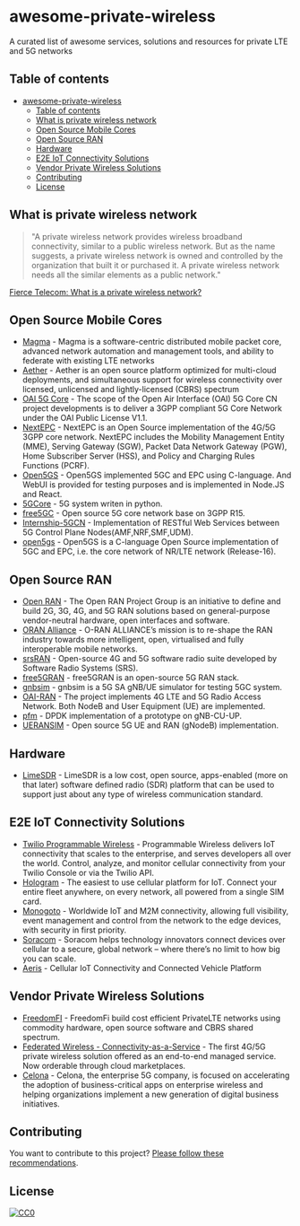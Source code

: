 # awesome-private-wireless
 A curated list of awesome services, solutions and resources for private LTE and 5G networks

## Table of contents

- [awesome-private-wireless](#awesome-private-wireless)
  - [Table of contents](#table-of-contents)
  - [What is private wireless network](#what-is-private-wireless-network)
  - [Open Source Mobile Cores](#open-source-mobile-cores)
  - [Open Source RAN](#open-source-ran)
  - [Hardware](#hardware)
  - [E2E IoT Connectivity Solutions](#e2e-iot-connectivity-solutions)
  - [Vendor Private Wireless Solutions](#vendor-private-wireless-solutions)
  - [Contributing](#contributing)
  - [License](#license)

## What is private wireless network

> "A private wireless network provides wireless broadband connectivity, similar to a public wireless network. But as the name suggests, a private wireless network is owned and controlled by the organization that built it or purchased it. A private wireless network needs all the similar elements as a public network."

[Fierce Telecom: What is a private wireless network?](https://www.fiercewireless.com/private-wireless/what-a-private-wireless-network#:~:text=A%20private%20wireless%20network%20provides,elements%20as%20a%20public%20network.)

## Open Source Mobile Cores

* [Magma](https://www.magmacore.org/) - Magma is a software-centric distributed mobile packet core, advanced network automation and management tools, and ability to federate with existing LTE networks
* [Aether](https://aetherproject.org/) - Aether is an open source platform optimized for multi-cloud deployments, and simultaneous support for wireless connectivity over licensed, unlicensed and lightly-licensed (CBRS) spectrum
* [OAI 5G Core](https://openairinterface.org/oai-5g-core-network-project/) - The scope of the Open Air Interface (OAI) 5G Core CN project developments is to deliver a 3GPP compliant 5G Core Network under the OAI Public License V1.1.
* [NextEPC](https://nextepc.com/) - NextEPC is an Open Source implementation of the 4G/5G 3GPP core network. NextEPC includes the Mobility Management Entity (MME), Serving Gateway (SGW), Packet Data Network Gateway (PGW), Home Subscriber Server (HSS), and Policy and Charging Rules Functions (PCRF).
* [Open5GS](https://open5gs.org/) - Open5GS implemented 5GC and EPC using C-language. And WebUI is provided for testing purposes and is implemented in Node.JS and React.
* [5GCore](https://github.com/dukl/5gCore) - 5G system writen in python.
* [free5GC](https://github.com/free5gc/free5gc) - Open source 5G core network base on 3GPP R15.
* [Internship-5GCN](https://github.com/bubblecounter/Internship-5GCN) - Implementation of RESTful Web Services between 5G Control Plane Nodes(AMF,NRF,SMF,UDM).
* [open5gs](https://github.com/open5gs/open5gs) - Open5GS is a C-language Open Source implementation of 5GC and EPC, i.e. the core network of NR/LTE network (Release-16).

## Open Source RAN

* [Open RAN](https://telecominfraproject.com/openran/) - The Open RAN Project Group is an initiative to define and build 2G, 3G, 4G, and 5G RAN solutions based on general-purpose vendor-neutral hardware, open interfaces and software.
* [ORAN Alliance](https://www.o-ran.org/about) - O-RAN ALLIANCE’s mission is to re-shape the RAN industry towards more intelligent, open, virtualised and fully interoperable mobile networks.
* [srsRAN](https://www.srsran.com/) - Open-source 4G and 5G software radio suite developed by Software Radio Systems (SRS).
* [free5GRAN](https://github.com/free5G/free5GRAN) - free5GRAN is an open-source 5G RAN stack.
* [gnbsim](https://github.com/hhorai/gnbsim) - gnbsim is a 5G SA gNB/UE simulator for testing 5GC system.
* [OAI-RAN](https://gitlab.eurecom.fr/oai/openairinterface5g/) - The project implements 4G LTE and 5G Radio Access Network. Both NodeB and User Equipment (UE) are implemented.
* [pfm](https://github.com/arv-sajeev/pfm) - DPDK implementation of a prototype on gNB-CU-UP.
* [UERANSIM](https://github.com/aligungr/UERANSIM) - Open source 5G UE and RAN (gNodeB) implementation. 

## Hardware

* [LimeSDR](https://limemicro.com/products/boards/limesdr/) - LimeSDR is a low cost, open source, apps-enabled (more on that later) software defined radio (SDR) platform that can be used to support just about any type of wireless communication standard.

## E2E IoT Connectivity Solutions

* [Twilio Programmable Wireless](https://www.twilio.com/wireless) - Programmable Wireless delivers IoT connectivity that scales to the enterprise, and serves developers all over the world. Control, analyze, and monitor cellular connectivity from your Twilio Console or via the Twilio API.
*  [Hologram](https://www.hologram.io/) - The easiest to use cellular platform for IoT. Connect your entire fleet anywhere, on every network, all powered from a single SIM card.
*  [Monogoto](https://monogoto.io/) - Worldwide IoT and M2M connectivity, allowing full visibility, event management and control from the network to the edge devices, with security in first priority.
*  [Soracom](https://www.soracom.io/) - Soracom helps technology innovators connect devices over cellular to a secure, global network – where there’s no limit to how big you can scale.
*  [Aeris](https://www.aeris.com/) - Cellular IoT Connectivity and Connected Vehicle Platform

## Vendor Private Wireless Solutions

* [FreedomFI](https://freedomfi.com/) - FreedomFi build cost efficient PrivateLTE networks using commodity hardware, open source software and CBRS shared spectrum.
* [Federated Wireless - Connectivity-as-a-Service](https://www.federatedwireless.com/caas/) - The first 4G/5G private wireless solution offered as an end-to-end managed service. Now orderable through cloud marketplaces.
* [Celona](https://www.celona.io/) - Celona, the enterprise 5G company, is focused on accelerating the adoption of business-critical apps on enterprise wireless and helping organizations implement a new generation of digital business initiatives.

## Contributing

You want to contribute to this project? [Please follow these recommendations](CONTRIBUTING.md).

## License

[![CC0](https://i.creativecommons.org/p/zero/1.0/88x31.png)](https://creativecommons.org/publicdomain/zero/1.0/)

